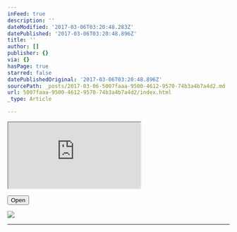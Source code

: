 ```yaml
---
inFeed: true
description: ''
dateModified: '2017-03-06T03:20:48.283Z'
datePublished: '2017-03-06T03:20:48.896Z'
title: ''
author: []
publisher: {}
via: {}
hasPage: true
starred: false
datePublishedOriginal: '2017-03-06T03:20:48.896Z'
sourcePath: _posts/2017-03-06-5007faaa-9500-4612-9570-74b3a4b7a4d2.md
url: 5007faaa-9500-4612-9570-74b3a4b7a4d2/index.html
_type: Article

---
```

<iframe src="https://the-grid.github.io/ed-location/?latitude=50.736455137010665&amp;longitude=9.84375&amp;zoom=2" style=""></iframe>

<button data-role="cta" style="">Open</button>

![](https://the-grid-user-content.s3-us-west-2.amazonaws.com/21523a15-7ca7-498e-a981-64b314359373.jpg)

---